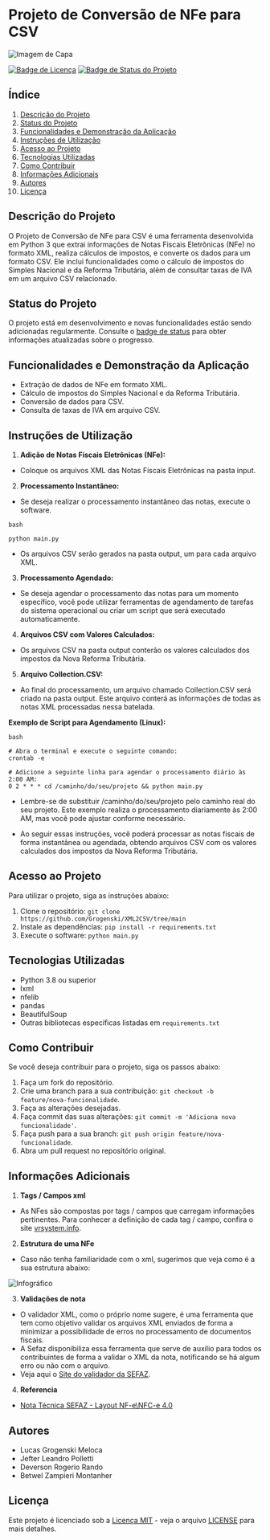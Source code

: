 # Projeto de Conversão de NFe para CSV

![Imagem de Capa](det/xml-to-csv-1646x823.png)

[![Badge de Licença](https://img.shields.io/badge/License-MIT-yellow.svg)](https://opensource.org/licenses/MIT)
[![Badge de Status do Projeto](https://img.shields.io/badge/Status-Em%20Desenvolvimento-blue.svg)](https://github.com/seu-usuario/seu-projeto)

## Índice

1. [Descrição do Projeto](#descricao-do-projeto)
2. [Status do Projeto](#status-do-projeto)
3. [Funcionalidades e Demonstração da Aplicação](#funcionalidades-e-demonstração-da-aplicação)
4. [Instruções de Utilização](#instruções-de-utilização)
5. [Acesso ao Projeto](#acesso-ao-projeto)
6. [Tecnologias Utilizadas](#tecnologias-utilizadas)
7. [Como Contribuir](#como-contribuir)
8. [Informações Adicionais](#informações-adicionais)
9. [Autores](#autores)
10. [Licença](#licenca)

## Descrição do Projeto

O Projeto de Conversão de NFe para CSV é uma ferramenta desenvolvida em Python 3 que extrai informações de Notas Fiscais Eletrônicas (NFe) no formato XML, realiza cálculos de impostos, e converte os dados para um formato CSV. Ele inclui funcionalidades como o cálculo de impostos do Simples Nacional e da Reforma Tributária, além de consultar taxas de IVA em um arquivo CSV relacionado.

## Status do Projeto

O projeto está em desenvolvimento e novas funcionalidades estão sendo adicionadas regularmente. Consulte o [badge de status](https://github.com/seu-usuario/seu-projeto) para obter informações atualizadas sobre o progresso.

## Funcionalidades e Demonstração da Aplicação

- Extração de dados de NFe em formato XML.
- Cálculo de impostos do Simples Nacional e da Reforma Tributária.
- Conversão de dados para CSV.
- Consulta de taxas de IVA em arquivo CSV.

## Instruções de Utilização

1. **Adição de Notas Fiscais Eletrônicas (NFe):**

- Coloque os arquivos XML das Notas Fiscais Eletrônicas na pasta input.

2. **Processamento Instantâneo:**

- Se deseja realizar o processamento instantâneo das notas, execute o software.

```
bash

python main.py
```
- Os arquivos CSV serão gerados na pasta output, um para cada arquivo XML.

3. **Processamento Agendado:**

- Se deseja agendar o processamento das notas para um momento específico, você pode utilizar ferramentas de agendamento de tarefas do sistema operacional ou criar um script que será executado automaticamente.

4. **Arquivos CSV com Valores Calculados:**

- Os arquivos CSV na pasta output conterão os valores calculados dos impostos da Nova Reforma Tributária.

5. **Arquivo Collection.CSV:**

- Ao final do processamento, um arquivo chamado Collection.CSV será criado na pasta output. Este arquivo conterá as informações de todas as notas XML processadas nessa batelada.

**Exemplo de Script para Agendamento (Linux):**

```
bash

# Abra o terminal e execute o seguinte comando:
crontab -e

# Adicione a seguinte linha para agendar o processamento diário às 2:00 AM:
0 2 * * * cd /caminho/do/seu/projeto && python main.py
```

- Lembre-se de substituir /caminho/do/seu/projeto pelo caminho real do seu projeto. Este exemplo realiza o processamento diariamente às 2:00 AM, mas você pode ajustar conforme necessário.

- Ao seguir essas instruções, você poderá processar as notas fiscais de forma instantânea ou agendada, obtendo arquivos CSV com os valores calculados dos impostos da Nova Reforma Tributária.

## Acesso ao Projeto

Para utilizar o projeto, siga as instruções abaixo:

1. Clone o repositório: `git clone https://github.com/Grogenski/XML2CSV/tree/main`
2. Instale as dependências: `pip install -r requirements.txt`
3. Execute o software: `python main.py`

## Tecnologias Utilizadas

- Python 3.8 ou superior
- lxml
- nfelib
- pandas
- BeautifulSoup
- Outras bibliotecas específicas listadas em `requirements.txt`

## Como Contribuir

Se você deseja contribuir para o projeto, siga os passos abaixo:

1. Faça um fork do repositório.
2. Crie uma branch para a sua contribuição: `git checkout -b feature/nova-funcionalidade`.
3. Faça as alterações desejadas.
4. Faça commit das suas alterações: `git commit -m 'Adiciona nova funcionalidade'`.
5. Faça push para a sua branch: `git push origin feature/nova-funcionalidade`.
6. Abra um pull request no repositório original.

## Informações Adicionais

1. **Tags / Campos xml**

- As NFes são compostas por tags / campos que carregam informações pertinentes. Para conhecer a definição de cada tag / campo, confira o site [vrsystem.info](https://vrsystem.info/publico/post?Id=354b9bb8-2d87-4bd7-9750-34755bd127b8).

2. **Estrutura de uma NFe**

- Caso não tenha familiaridade com o xml, sugerimos que veja como é a sua estrutura abaixo:

![Infográfico](det/Infografico_XML2min_354b9bb8-2d87-4bd7-9750-34755bd127b8.jpg)

3. **Validações de nota**

- O validador XML, como o próprio nome sugere, é uma ferramenta que tem como objetivo validar os arquivos XML enviados de forma a minimizar a possibilidade de erros no processamento de documentos fiscais.
- A Sefaz disponibiliza essa ferramenta que serve de auxílio para todos os contribuintes de forma a validar o XML da nota, notificando se há algum erro ou não com o arquivo.
- Veja aqui o [Site do validador da SEFAZ](https://www.sefaz.rs.gov.br/nfe/nfe-val.aspx).

4. **Referencia**

- [Nota Técnica SEFAZ - Layout NF-e\NFC-e 4.0](https://www.nfe.fazenda.gov.br/portal/listaConteudo.aspx?tipoConteudo=04BIflQt1aY=)

## Autores

- Lucas Grogenski Meloca
- Jefter Leandro Polletti
- Deverson Rogerio Rando
- Betwel Zampieri Montanher

## Licença

Este projeto é licenciado sob a [Licença MIT](https://opensource.org/licenses/MIT) - veja o arquivo [LICENSE](LICENSE) para mais detalhes.
